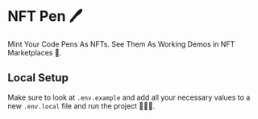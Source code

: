 # NFT Pen 🖊️

Mint Your Code Pens As NFTs. See Them As Working Demos in NFT Marketplaces 🧠.

## Local Setup

Make sure to look at `.env.example` and add all your necessary values to a new `.env.local` file and run the project 👨🏻‍💻.
